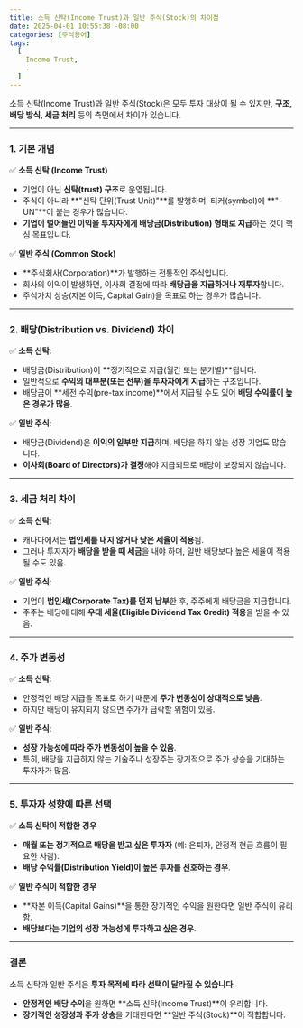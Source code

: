 ```yaml
---
title: 소득 신탁(Income Trust)과 일반 주식(Stock)의 차이점
date: 2025-04-01 10:55:38 -08:00
categories: [주식용어]
tags:
  [
    Income Trust,
    .
  ]
---
```


소득 신탁(Income Trust)과 일반 주식(Stock)은 모두 투자 대상이 될 수 있지만,  **구조, 배당 방식, 세금 처리**  등의 측면에서 차이가 있습니다.

----------

### **1. 기본 개념**

✅  **소득 신탁 (Income Trust)**

-   기업이 아닌  **신탁(trust) 구조**로 운영됩니다.
-   주식이 아니라 **"신탁 단위(Trust Unit)"**를 발행하며, 티커(symbol)에 **"-UN"**이 붙는 경우가 많습니다.
-   **기업이 벌어들인 이익을 투자자에게 배당금(Distribution) 형태로 지급**하는 것이 핵심 목표입니다.

✅  **일반 주식 (Common Stock)**

-   **주식회사(Corporation)**가 발행하는 전통적인 주식입니다.
-   회사의 이익이 발생하면, 이사회 결정에 따라  **배당금을 지급하거나 재투자**합니다.
-   주식가치 상승(자본 이득, Capital Gain)을 목표로 하는 경우가 많습니다.

----------

### **2. 배당(Distribution vs. Dividend) 차이**

✅  **소득 신탁**:

-   배당금(Distribution)이 **정기적으로 지급(월간 또는 분기별)**됩니다.
-   일반적으로  **수익의 대부분(또는 전부)을 투자자에게 지급**하는 구조입니다.
-   배당금이 **세전 수익(pre-tax income)**에서 지급될 수도 있어  **배당 수익률이 높은 경우가 많음**.

✅  **일반 주식**:

-   배당금(Dividend)은  **이익의 일부만 지급**하며, 배당을 하지 않는 성장 기업도 많습니다.
-   **이사회(Board of Directors)가 결정**해야 지급되므로 배당이 보장되지 않습니다.

----------

### **3. 세금 처리 차이**

✅  **소득 신탁**:

-   캐나다에서는  **법인세를 내지 않거나 낮은 세율이 적용**됨.
-   그러나 투자자가  **배당을 받을 때 세금**을 내야 하며, 일반 배당보다 높은 세율이 적용될 수도 있음.

✅  **일반 주식**:

-   기업이  **법인세(Corporate Tax)를 먼저 납부**한 후, 주주에게 배당금을 지급합니다.
-   주주는 배당에 대해  **우대 세율(Eligible Dividend Tax Credit) 적용**을 받을 수 있음.

----------

### **4. 주가 변동성**

✅  **소득 신탁**:

-   안정적인 배당 지급을 목표로 하기 때문에  **주가 변동성이 상대적으로 낮음**.
-   하지만 배당이 유지되지 않으면 주가가 급락할 위험이 있음.

✅  **일반 주식**:

-   **성장 가능성에 따라 주가 변동성이 높을 수 있음**.
-   특히, 배당을 지급하지 않는 기술주나 성장주는 장기적으로 주가 상승을 기대하는 투자자가 많음.

----------

### **5. 투자자 성향에 따른 선택**

✅  **소득 신탁이 적합한 경우**

-   **매월 또는 정기적으로 배당을 받고 싶은 투자자**  (예: 은퇴자, 안정적 현금 흐름이 필요한 사람).
-   **배당 수익률(Distribution Yield)이 높은 투자를 선호하는 경우**.

✅  **일반 주식이 적합한 경우**

-   **자본 이득(Capital Gains)**을 통한 장기적인 수익을 원한다면 일반 주식이 유리함.
-   **배당보다는 기업의 성장 가능성에 투자하고 싶은 경우**.

----------

### **결론**

소득 신탁과 일반 주식은  **투자 목적에 따라 선택이 달라질 수 있습니다**.

-   **안정적인 배당 수익**을 원하면 **소득 신탁(Income Trust)**이 유리합니다.
-   **장기적인 성장성과 주가 상승**을 기대한다면 **일반 주식(Stock)**이 적합합니다.